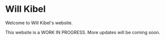 ﻿# Will Kibel
Welcome to Will Kibel's website.

This website is a WORK IN PROGRESS. More updates will be coming soon.


<!---
[itch.io](https://fkawill.itch.io) | [soundcloud](https://soundcloud.com/adrastea)

links to add: github, spotify, youtube, ????

need: games page, music page, blog, resume page
-->
